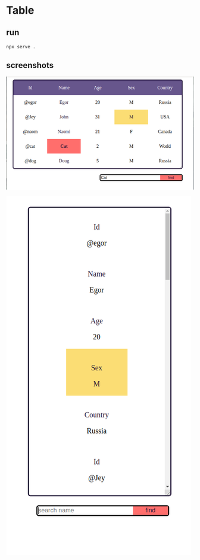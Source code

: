 # Table

## run
```bash
npx serve .
```

## screenshots

![horizontal image](/assets/h.png)

![vertical image](/assets/v.png)
